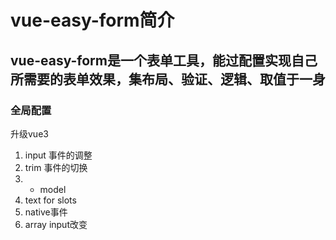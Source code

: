 # vue-easy-form简介

## vue-easy-form是一个表单工具，能过配置实现自己所需要的表单效果，集布局、验证、逻辑、取值于一身

### 全局配置

升级vue3
1. input 事件的调整
2. trim 事件的切换
3. + model
4. text for slots
5. native事件
6. array input改变